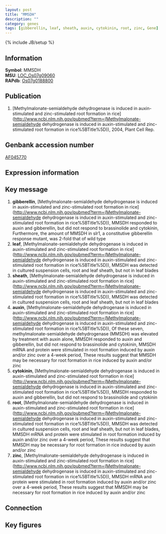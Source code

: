 ```yaml
---
layout: post
title: "MMSDH"
description: ""
category: genes
tags: [gibberellin, leaf, sheath, auxin, cytokinin, root, zinc, Gene]
---
```

{% include JB/setup %}

## Information
__Symbol__: MMSDH  
__MSU__: [LOC_Os07g09060](http://rice.plantbiology.msu.edu/cgi-bin/ORF_infopage.cgi?orf=LOC_Os07g09060)  
__RAPdb__: [Os07g0188800](http://rapdb.dna.affrc.go.jp/viewer/gbrowse_details/irgsp1?name=Os07g0188800)  

## Publication
1. [Methylmalonate-semialdehyde dehydrogenase is induced in auxin-stimulated and zinc-stimulated root formation in rice](http://www.ncbi.nlm.nih.gov/pubmed?term=(Methylmalonate-semialdehyde dehydrogenase is induced in auxin-stimulated and zinc-stimulated root formation in rice%5BTitle%5D)), 2004, Plant Cell Rep.

## Genbank accession number
[AF045770](http://www.ncbi.nlm.nih.gov/nuccore/AF045770)

## Expression information

## Key message
1. __gibberellin__, [Methylmalonate-semialdehyde dehydrogenase is induced in auxin-stimulated and zinc-stimulated root formation in rice](http://www.ncbi.nlm.nih.gov/pubmed?term=(Methylmalonate-semialdehyde dehydrogenase is induced in auxin-stimulated and zinc-stimulated root formation in rice%5BTitle%5D)),  MMSDH responded to auxin and gibberellin, but did not respond to brassinolide and cytokinin, Furthermore, the amount of MMSDH in slr1, a constitutive gibberellin response mutant, was 2-fold that of wild type
2. __leaf__, [Methylmalonate-semialdehyde dehydrogenase is induced in auxin-stimulated and zinc-stimulated root formation in rice](http://www.ncbi.nlm.nih.gov/pubmed?term=(Methylmalonate-semialdehyde dehydrogenase is induced in auxin-stimulated and zinc-stimulated root formation in rice%5BTitle%5D)),  MMSDH was detected in cultured suspension cells, root and leaf sheath, but not in leaf blades
3. __sheath__, [Methylmalonate-semialdehyde dehydrogenase is induced in auxin-stimulated and zinc-stimulated root formation in rice](http://www.ncbi.nlm.nih.gov/pubmed?term=(Methylmalonate-semialdehyde dehydrogenase is induced in auxin-stimulated and zinc-stimulated root formation in rice%5BTitle%5D)),  MMSDH was detected in cultured suspension cells, root and leaf sheath, but not in leaf blades
4. __auxin__, [Methylmalonate-semialdehyde dehydrogenase is induced in auxin-stimulated and zinc-stimulated root formation in rice](http://www.ncbi.nlm.nih.gov/pubmed?term=(Methylmalonate-semialdehyde dehydrogenase is induced in auxin-stimulated and zinc-stimulated root formation in rice%5BTitle%5D)),  Of these seven, methylmalonate-semialdehyde dehydrogenase (MMSDH) was elevated by treatment with auxin alone, MMSDH responded to auxin and gibberellin, but did not respond to brassinolide and cytokinin, MMSDH mRNA and protein were stimulated in root formation induced by auxin and/or zinc over a 4-week period, These results suggest that MMSDH may be necessary for root formation in rice induced by auxin and/or zinc
5. __cytokinin__, [Methylmalonate-semialdehyde dehydrogenase is induced in auxin-stimulated and zinc-stimulated root formation in rice](http://www.ncbi.nlm.nih.gov/pubmed?term=(Methylmalonate-semialdehyde dehydrogenase is induced in auxin-stimulated and zinc-stimulated root formation in rice%5BTitle%5D)),  MMSDH responded to auxin and gibberellin, but did not respond to brassinolide and cytokinin
6. __root__, [Methylmalonate-semialdehyde dehydrogenase is induced in auxin-stimulated and zinc-stimulated root formation in rice](http://www.ncbi.nlm.nih.gov/pubmed?term=(Methylmalonate-semialdehyde dehydrogenase is induced in auxin-stimulated and zinc-stimulated root formation in rice%5BTitle%5D)),  MMSDH was detected in cultured suspension cells, root and leaf sheath, but not in leaf blades, MMSDH mRNA and protein were stimulated in root formation induced by auxin and/or zinc over a 4-week period, These results suggest that MMSDH may be necessary for root formation in rice induced by auxin and/or zinc
7. __zinc__, [Methylmalonate-semialdehyde dehydrogenase is induced in auxin-stimulated and zinc-stimulated root formation in rice](http://www.ncbi.nlm.nih.gov/pubmed?term=(Methylmalonate-semialdehyde dehydrogenase is induced in auxin-stimulated and zinc-stimulated root formation in rice%5BTitle%5D)),  MMSDH mRNA and protein were stimulated in root formation induced by auxin and/or zinc over a 4-week period, These results suggest that MMSDH may be necessary for root formation in rice induced by auxin and/or zinc

## Connection

## Key figures


